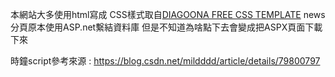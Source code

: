 本網站大多使用html寫成
CSS樣式取自[DIAGOONA FREE CSS TEMPLATE](https://www.free-css.com/free-css-templates/page269/diagoona)
news分頁原本使用ASP.net繫結資料庫 但是不知道為啥點下去會變成把ASPX頁面下載下來

時鐘script參考來源 : 
https://blog.csdn.net/mildddd/article/details/79800797
